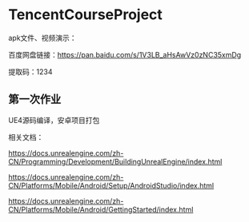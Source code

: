 # TencentCourseProject

apk文件、视频演示：

百度网盘链接：https://pan.baidu.com/s/1V3LB_aHsAwVz0zNC35xmDg 

提取码：1234 



## 第一次作业

UE4源码编译，安卓项目打包

相关文档：

https://docs.unrealengine.com/zh-CN/Programming/Development/BuildingUnrealEngine/index.html

https://docs.unrealengine.com/zh-CN/Platforms/Mobile/Android/Setup/AndroidStudio/index.html

https://docs.unrealengine.com/zh-CN/Platforms/Mobile/Android/GettingStarted/index.html
